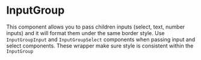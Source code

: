 # InputGroup
This component allows you to pass children inputs (select, text, number inputs) and it will
 format them under the same border style. Use `InputGroupInput` and `InputGroupSelect` components when passing
 input and select components. These wrapper make sure style is consistent within the `InputGroup` 

<!-- STORY -->

<!-- SOURCE -->  

<!-- PROPS -->